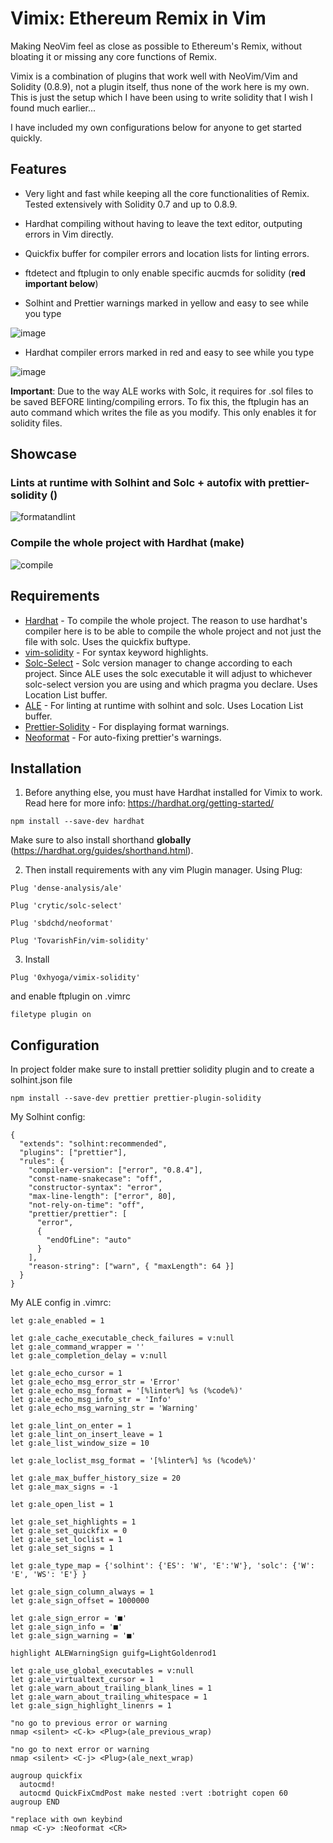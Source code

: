 # Vimix: Ethereum Remix in Vim

Making NeoVim feel as close as possible to Ethereum's Remix, without bloating it or missing any core functions of Remix.

Vimix is a combination of plugins that work well with NeoVim/Vim and Solidity (0.8.9), not a plugin itself, thus none of the work here is my own. This is just the setup which I have been using to write solidity that I wish I found much earlier...

I have included my own configurations below for anyone to get started quickly.

## Features

- Very light and fast while keeping all the core functionalities of Remix. Tested extensively with Solidity 0.7 and up to 0.8.9.

- Hardhat compiling without having to leave the text editor, outputing errors in Vim directly.

- Quickfix buffer for compiler errors and location lists for linting errors.

- ftdetect and ftplugin to only enable specific aucmds for solidity (**red important below**)

- Solhint and Prettier warnings marked in yellow and easy to see while you type

![image](https://user-images.githubusercontent.com/97303883/160103484-143eb1a8-3920-4fb3-bc93-b6c638ec7a5c.png)

- Hardhat compiler errors marked in red and easy to see while you type

![image](https://user-images.githubusercontent.com/97303883/160103725-7064c79f-c831-449a-b701-7b9b83cb7678.png)

**Important**: Due to the way ALE works with Solc, it requires for .sol files to be saved BEFORE linting/compiling errors. To fix this, the ftplugin has an auto command which writes the file as you modify. This only enables it for solidity files.

## Showcase 

### Lints at runtime with Solhint and Solc + autofix with prettier-solidity (<C-y>)
  
![formatandlint](https://user-images.githubusercontent.com/97303883/160021496-6a94be63-b744-4867-9359-08d35152bf0d.gif)

### Compile the whole project with Hardhat (make)

![compile](https://user-images.githubusercontent.com/97303883/160021529-693e2468-2d18-47a1-9e97-82e1ae712280.gif)

## Requirements

* [Hardhat](https://hardhat.org/) - To compile the whole project. The reason to use hardhat's compiler here is to be able to compile the whole project and not just the file with solc. Uses the quickfix buftype.
* [vim-solidity](https://github.com/TovarishFin/vim-solidity) - For syntax keyword highlights.
* [Solc-Select](https://github.com/crytic/solc-select) - Solc version manager to change according to each project. Since ALE uses the solc executable it will adjust to whichever solc-select version you are using and which pragma you declare. Uses Location List buffer.
* [ALE](https://github.com/dense-analysis/ale/) - For linting at runtime with solhint and solc. Uses Location List buffer. 
* [Prettier-Solidity](https://github.com/prettier-solidity/prettier-plugin-solidity) - For displaying format warnings. 
* [Neoformat](https://github.com/sbdchd/neoformat) - For auto-fixing prettier's warnings.

## Installation 

1. Before anything else, you must have Hardhat installed for Vimix to work. Read here for more info: https://hardhat.org/getting-started/

`npm install --save-dev hardhat`

Make sure to also install shorthand **globally** (https://hardhat.org/guides/shorthand.html).


2. Then install requirements with any vim Plugin manager. Using Plug:

```
Plug 'dense-analysis/ale'

Plug 'crytic/solc-select'

Plug 'sbdchd/neoformat'

Plug 'TovarishFin/vim-solidity'
```

3. Install 

`Plug '0xhyoga/vimix-solidity'`

and enable ftplugin on .vimrc

`filetype plugin on`

## Configuration

In project folder make sure to install prettier solidity plugin and to create a solhint.json file

`npm install --save-dev prettier prettier-plugin-solidity`

My Solhint config:

```
{
  "extends": "solhint:recommended",
  "plugins": ["prettier"],
  "rules": {
    "compiler-version": ["error", "0.8.4"],
    "const-name-snakecase": "off",
    "constructor-syntax": "error",
    "max-line-length": ["error", 80],
    "not-rely-on-time": "off",
    "prettier/prettier": [
      "error",
      {
        "endOfLine": "auto"
      }
    ],
    "reason-string": ["warn", { "maxLength": 64 }]
  }
}
```

My ALE config in .vimrc:

```
let g:ale_enabled = 1

let g:ale_cache_executable_check_failures = v:null
let g:ale_command_wrapper = ''
let g:ale_completion_delay = v:null

let g:ale_echo_cursor = 1
let g:ale_echo_msg_error_str = 'Error'
let g:ale_echo_msg_format = '[%linter%] %s (%code%)'
let g:ale_echo_msg_info_str = 'Info'
let g:ale_echo_msg_warning_str = 'Warning'

let g:ale_lint_on_enter = 1
let g:ale_lint_on_insert_leave = 1
let g:ale_list_window_size = 10

let g:ale_loclist_msg_format = '[%linter%] %s (%code%)'

let g:ale_max_buffer_history_size = 20
let g:ale_max_signs = -1

let g:ale_open_list = 1

let g:ale_set_highlights = 1
let g:ale_set_quickfix = 0
let g:ale_set_loclist = 1
let g:ale_set_signs = 1

let g:ale_type_map = {'solhint': {'ES': 'W', 'E':'W'}, 'solc': {'W': 'E', 'WS': 'E'} }

let g:ale_sign_column_always = 1
let g:ale_sign_offset = 1000000

let g:ale_sign_error = '■'
let g:ale_sign_info = '■'
let g:ale_sign_warning = '■'

highlight ALEWarningSign guifg=LightGoldenrod1

let g:ale_use_global_executables = v:null
let g:ale_virtualtext_cursor = 1
let g:ale_warn_about_trailing_blank_lines = 1
let g:ale_warn_about_trailing_whitespace = 1
let g:ale_sign_highlight_linenrs = 1

"no go to previous error or warning
nmap <silent> <C-k> <Plug>(ale_previous_wrap)

"no go to next error or warning
nmap <silent> <C-j> <Plug>(ale_next_wrap)

augroup quickfix
  autocmd!
  autocmd QuickFixCmdPost make nested :vert :botright copen 60
augroup END

"replace with own keybind  
nmap <C-y> :Neoformat <CR>
```
